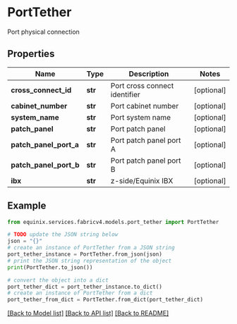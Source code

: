 # PortTether

Port physical connection

## Properties

Name | Type | Description | Notes
------------ | ------------- | ------------- | -------------
**cross_connect_id** | **str** | Port cross connect identifier | [optional] 
**cabinet_number** | **str** | Port cabinet number | [optional] 
**system_name** | **str** | Port system name | [optional] 
**patch_panel** | **str** | Port patch panel | [optional] 
**patch_panel_port_a** | **str** | Port patch panel port A | [optional] 
**patch_panel_port_b** | **str** | Port patch panel port B | [optional] 
**ibx** | **str** | z-side/Equinix IBX | [optional] 

## Example

```python
from equinix.services.fabricv4.models.port_tether import PortTether

# TODO update the JSON string below
json = "{}"
# create an instance of PortTether from a JSON string
port_tether_instance = PortTether.from_json(json)
# print the JSON string representation of the object
print(PortTether.to_json())

# convert the object into a dict
port_tether_dict = port_tether_instance.to_dict()
# create an instance of PortTether from a dict
port_tether_from_dict = PortTether.from_dict(port_tether_dict)
```
[[Back to Model list]](../README.md#documentation-for-models) [[Back to API list]](../README.md#documentation-for-api-endpoints) [[Back to README]](../README.md)


